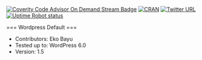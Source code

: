 [![Coverity Code Advisor On Demand Stream Badge](https://img.shields.io/coverity/ondemand/streams/STREAM.svg)]() [![CRAN](https://img.shields.io/cran/l/devtools.svg)]() [![Twitter URL](https://img.shields.io/twitter/url/http/shields.io.svg?style=social)]() [![Uptime Robot status](https://img.shields.io/uptimerobot/status/m778918918-3e92c097147760ee39d02d36.svg)]()

=== Wordpress Default ===

- Contributors: Eko Bayu
- Tested up to: WordPress 6.0
- Version: 1.5
